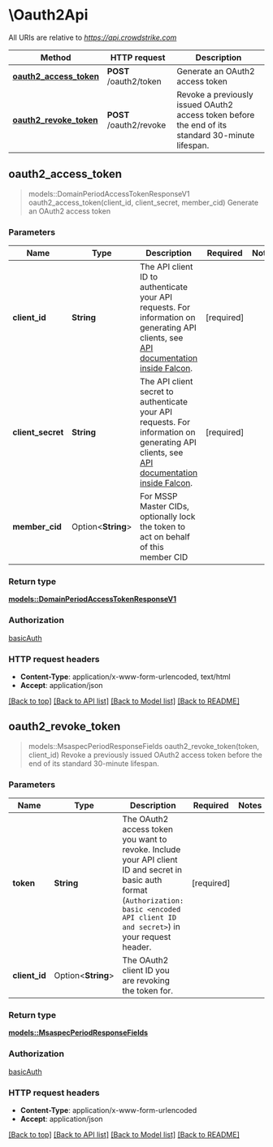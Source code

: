 # \Oauth2Api

All URIs are relative to *<https://api.crowdstrike.com>*

Method | HTTP request | Description
------------- | ------------- | -------------
[**oauth2_access_token**](Oauth2Api.md#oauth2_access_token) | **POST** /oauth2/token | Generate an OAuth2 access token
[**oauth2_revoke_token**](Oauth2Api.md#oauth2_revoke_token) | **POST** /oauth2/revoke | Revoke a previously issued OAuth2 access token before the end of its standard 30-minute lifespan.

## oauth2_access_token

> models::DomainPeriodAccessTokenResponseV1 oauth2_access_token(client_id, client_secret, member_cid)
Generate an OAuth2 access token

### Parameters

Name | Type | Description  | Required | Notes
------------- | ------------- | ------------- | ------------- | -------------
**client_id** | **String** | The API client ID to authenticate your API requests. For information on generating API clients, see [API documentation inside Falcon](https://falcon.crowdstrike.com/support/documentation/1/crowdstrike-api-introduction-for-developers). | [required] |
**client_secret** | **String** | The API client secret to authenticate your API requests. For information on generating API clients, see [API documentation inside Falcon](https://falcon.crowdstrike.com/support/documentation/1/crowdstrike-api-introduction-for-developers). | [required] |
**member_cid** | Option<**String**> | For MSSP Master CIDs, optionally lock the token to act on behalf of this member CID |  |

### Return type

[**models::DomainPeriodAccessTokenResponseV1**](domain.AccessTokenResponseV1.md)

### Authorization

[basicAuth](../README.md#basicAuth)

### HTTP request headers

- **Content-Type**: application/x-www-form-urlencoded, text/html
- **Accept**: application/json

[[Back to top]](#) [[Back to API list]](../README.md#documentation-for-api-endpoints) [[Back to Model list]](../README.md#documentation-for-models) [[Back to README]](../README.md)

## oauth2_revoke_token

> models::MsaspecPeriodResponseFields oauth2_revoke_token(token, client_id)
Revoke a previously issued OAuth2 access token before the end of its standard 30-minute lifespan.

### Parameters

Name | Type | Description  | Required | Notes
------------- | ------------- | ------------- | ------------- | -------------
**token** | **String** | The OAuth2 access token you want to revoke.  Include your API client ID and secret in basic auth format (`Authorization: basic <encoded API client ID and secret>`) in your request header. | [required] |
**client_id** | Option<**String**> | The OAuth2 client ID you are revoking the token for. |  |

### Return type

[**models::MsaspecPeriodResponseFields**](msaspec.ResponseFields.md)

### Authorization

[basicAuth](../README.md#basicAuth)

### HTTP request headers

- **Content-Type**: application/x-www-form-urlencoded
- **Accept**: application/json

[[Back to top]](#) [[Back to API list]](../README.md#documentation-for-api-endpoints) [[Back to Model list]](../README.md#documentation-for-models) [[Back to README]](../README.md)
